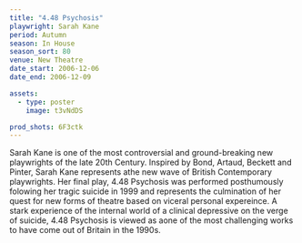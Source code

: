 ```yaml
---
title: "4.48 Psychosis"
playwright: Sarah Kane
period: Autumn
season: In House
season_sort: 80
venue: New Theatre
date_start: 2006-12-06
date_end: 2006-12-09

assets:
  - type: poster
    image: t3vNdDS

prod_shots: 6F3ctk
---
```


Sarah Kane is one of the most controversial and ground-breaking new playwrights of the late 20th Century. Inspired by Bond, Artaud, Beckett and Pinter, Sarah Kane represents athe new wave of British Contemporary playwrights. Her final play, 4.48 Psychosis was performed posthumously folowing her tragic suicide in 1999 and represents the culmination of her quest for new forms of theatre based on viceral personal expereince. A stark experience of the internal world of a clinical depressive on the verge of suicide, 4.48 Psychosis is viewed as aone of the most challenging works to have come out of Britain in the 1990s.
